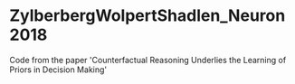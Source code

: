 # ZylberbergWolpertShadlen_Neuron2018
Code from the paper 'Counterfactual Reasoning Underlies the Learning of Priors in Decision Making'
